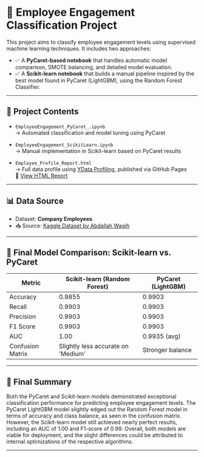 # 🧠 Employee Engagement Classification Project

This project aims to classify employee engagement levels using supervised machine learning techniques. It includes two approaches:

- ✅ A **PyCaret-based notebook** that handles automatic model comparison, SMOTE balancing, and detailed model evaluation.
- ✅ A **Scikit-learn notebook** that builds a manual pipeline inspired by the best model found in PyCaret (LightGBM), using the Random Forest Classifier.

---

## 📂 Project Contents

- `EmployeeEngagement_PyCaret_.ipynb`  
  → Automated classification and model tuning using PyCaret

- `EmployeeEngagement_ScikitLearn.ipynb`  
  → Manual implementation in Scikit-learn based on PyCaret results

- `Employee_Profile_Report.html`  
  → Full data profile using [YData Profiling](https://github.com/ydataai/ydata-profiling), published via GitHub Pages  
  🔗 [View HTML Report](https://w0435723.github.io/BIA_Repository/Employee_Profile_Report.html)

---

## 📊 Data Source

- Dataset: **Company Employees**  
- 📥 Source: [Kaggle Dataset by Abdallah Wagih](https://www.kaggle.com/datasets/abdallahwagih/company-employees/data)

---

## 🧾 Final Model Comparison: Scikit-learn vs. PyCaret

| Metric        | Scikit-learn (Random Forest) | PyCaret (LightGBM)      |
|---------------|------------------------------|--------------------------|
| Accuracy      | 0.9855                       | 0.9903                   |
| Recall        | 0.9903                       | 0.9903                   |
| Precision     | 0.9903                       | 0.9903                   |
| F1 Score      | 0.9903                       | 0.9903                   |
| AUC           | 1.00                         | 0.9935 (avg)             |
| Confusion Matrix | Slightly less accurate on 'Medium' | Stronger balance |

---

## 🧠 Final Summary

Both the PyCaret and Scikit-learn models demonstrated exceptional classification performance for predicting employee engagement levels. The PyCaret LightGBM model slightly edged out the Random Forest model in terms of accuracy and class balance, as seen in the confusion matrix. However, the Scikit-learn model still achieved nearly perfect results, including an AUC of 1.00 and F1-score of 0.99. Overall, both models are viable for deployment, and the slight differences could be attributed to internal optimizations of the respective algorithms.

---


 
